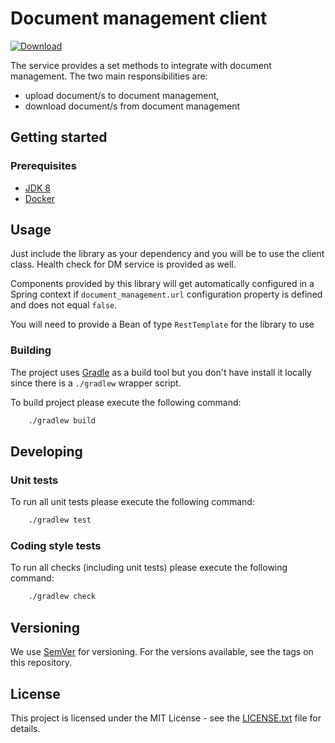 # Document management client

[ ![Download](https://api.bintray.com/packages/hmcts/hmcts-maven/document-management-client/images/download.svg) ](https://bintray.com/hmcts/hmcts-maven/document-management-client/_latestVersion)

The service provides a set methods to integrate with document management.
The two main responsibilities are:
 - upload document/s to document management,
 - download document/s from document management

## Getting started

### Prerequisites

- [JDK 8](https://www.oracle.com/java)
- [Docker](https://www.docker.com)

## Usage

Just include the library as your dependency and you will be to use the client class. Health check for DM service is provided as well.

Components provided by this library will get automatically configured in a Spring context if `document_management.url` configuration property is defined and does not equal `false`.

You will need to provide a Bean of type `RestTemplate` for the library to use

### Building

The project uses [Gradle](https://gradle.org) as a build tool but you don't have install it locally since there is a
`./gradlew` wrapper script.

To build project please execute the following command:

```bash
    ./gradlew build
```

## Developing

### Unit tests

To run all unit tests please execute the following command:

```bash
    ./gradlew test
```

### Coding style tests

To run all checks (including unit tests) please execute the following command:

```bash
    ./gradlew check
```

## Versioning

We use [SemVer](http://semver.org/) for versioning.
For the versions available, see the tags on this repository.

## License

This project is licensed under the MIT License - see the [LICENSE.txt](LICENSE.txt) file for details.
